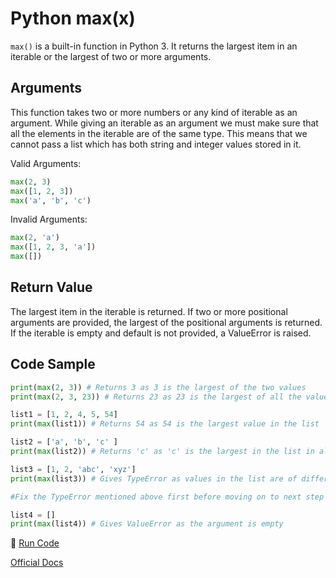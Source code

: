 # Python max(x)

`max()` is a built-in function in Python 3. It returns the largest item in an iterable or the largest of two or more arguments.

## Arguments
This function takes two or more numbers or any kind of iterable as an argument. While giving an iterable as an argument we must make sure that all the elements in the iterable are of the same type. This means that we cannot pass a list which has both string and integer values stored in it.

Valid Arguments:
```python
max(2, 3)
max([1, 2, 3])
max('a', 'b', 'c')
```
Invalid Arguments:
```python
max(2, 'a')
max([1, 2, 3, 'a'])
max([])
```

## Return Value

The largest item in the iterable is returned. If two or more positional arguments are provided, the largest of the positional arguments 
is returned. If the iterable is empty and default is not provided, a ValueError is raised.

## Code Sample

```python
print(max(2, 3)) # Returns 3 as 3 is the largest of the two values
print(max(2, 3, 23)) # Returns 23 as 23 is the largest of all the values

list1 = [1, 2, 4, 5, 54]
print(max(list1)) # Returns 54 as 54 is the largest value in the list

list2 = ['a', 'b', 'c' ]
print(max(list2)) # Returns 'c' as 'c' is the largest in the list in alphabetical order

list3 = [1, 2, 'abc', 'xyz']
print(max(list3)) # Gives TypeError as values in the list are of different type

#Fix the TypeError mentioned above first before moving on to next step

list4 = []
print(max(list4)) # Gives ValueError as the argument is empty  
```

:rocket: [Run Code](https://repl.it/CVok)

[Official Docs](https://docs.python.org/3/library/functions.html#max)
